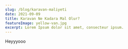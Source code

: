 ```yaml
---
slug: /blog/karavan-maliyeti
date: 2021-09-09
title: Karavan Ne Kadara Mal Olur?
featureImage: yellow-van.jpg
excerpt: Lorem Ipsum dolor sit amet, consecteur ipsum.
---
```

Heyyyooo